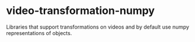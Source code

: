 # video-transformation-numpy
Libraries that support transformations on videos and by default use numpy representations of objects.
